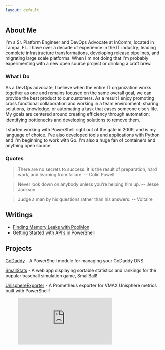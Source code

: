 ```yaml
---
layout: default
---
```


## About Me

I'm a Sr. Platform Engineer and DevOps Advocate at InComm, located in Tampa, FL. I have over a decade of experience in the IT industry; leading complete infrastructure transformations, developing release pipelines, and migrating large scale platforms. When I'm not doing that I'm probably experimenting with a new open source project or drinking a craft brew.

### What I Do

As a DevOps advocate, I believe when the entire IT organization works together as one and remains focused on the same overall goal, we can provide the best product to our customers. As a result I enjoy promoting cross functional collaboration and working in a team environment; sharing solutions, knowledge, or automating a task that eases someone else’s life. My goals are centered around creating efficiency through automation; identifying bottlenecks and developing solutions to remove them.

I started working with PowerShell right out of the gate in 2009, and is my language of choice. I've also developed tools and applications with Python and I'm beginning to work with Go. I'm also a huge fan of containers and anything open source.

### Quotes

> There are no secrets to success. It is the result of preparation, hard work, and learning from failure.
> -- Colin Powell

> Never look down on anybody unless you’re helping him up.
> -- Jesse Jackson

> Judge a man by his questions rather than his answers.
> -- Voltaire

## Writings

- [Finding Memory Leaks with PoolMon](https://medium.com/@clintcolding/finding-memory-leaks-with-poolmon-3da80e479040)
- [Getting Started with API’s in PowerShell](https://medium.com/@clintcolding/godaddy-api-and-powershell-80fbf00833af)

## Projects

[GoDaddy](https://github.com/clintcolding/GoDaddy) - A PowerShell module for managing your GoDaddy DNS.

[SmallStats](http://www.smallstats.net) - A web app displaying sortable statistics and rankings for the popular baseball simulation game, SmallBall!

[UnisphereExporter](https://github.com/clintcolding/UnisphereExporter) - A Prometheus exporter for VMAX Unisphere metrics built with PowerShell!

<figure><embed src="https://wakatime.com/share/@TheRealPalpatine/80d05ef0-3ee0-42bf-b41c-fe9dc5b5a5cf.svg"></figure>